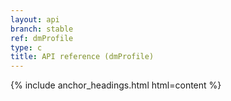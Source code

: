 ```yaml
---
layout: api
branch: stable
ref: dmProfile
type: c
title: API reference (dmProfile)
---
```

{% include anchor_headings.html html=content %}